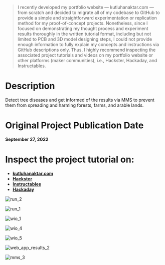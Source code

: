 > I recently developed my portfolio website — kutluhanaktar.com — from scratch and decided to migrate all of my codebase to GitHub to provide a simple and straightforward experimentation or replication method for my proof-of-concept projects. Nonetheless, since I focused on demonstrating my thought process and experiment results thoroughly in the written tutorial format, including but not limited to PCB and 3D model designing steps, I could not provide enough information to fully explain my concepts and instructions via GitHub descriptions only. Thus, I highly recommend inspecting the associated project tutorials and videos on my portfolio website or other platforms (maker communities), i.e., Hackster, Hackaday, and Instructables.

# Description

Detect tree diseases and get informed of the results via MMS to prevent them from spreading and harming forests, farms, and arable lands.

# Original Project Publication Date

**September 27, 2022**

# Inspect the project tutorial on:

- **[kutluhanaktar.com](https://www.kutluhanaktar.com/projects/IoT_AI_driven_Tree_Disease_Identifier_w_Edge_Impulse_MMS/)**
- **[Hackster](https://www.hackster.io/kutluhan-aktar/iot-ai-driven-tree-disease-identifier-w-edge-impulse-mms-1b5ff6)**
- **[Instructables](https://www.instructables.com/IoT-AI-driven-Tree-Disease-Identifier-W-Edge-Impul/)**
- **[Hackaday](https://hackaday.io/project/187720-iot-ai-driven-tree-disease-identifier-w-mms)**

![run_2](https://github.com/user-attachments/assets/c1de31da-3669-4967-920e-cc4202532bbf)

![run_1](https://github.com/user-attachments/assets/1f660925-d78f-4a9a-a6b5-c8a8ec8f1258)

![wio_1](https://github.com/user-attachments/assets/40f121b2-78d2-4ad5-b061-fb6f665354ff)

![wio_4](https://github.com/user-attachments/assets/f3a617de-0aa5-42c9-b7f5-43f32250fbeb)

![wio_5](https://github.com/user-attachments/assets/b6917d0b-9858-4241-8dec-bb3a7d9d9fdd)

![web_app_results_2](https://github.com/user-attachments/assets/ef4fda8d-f082-4b8f-a345-9e94e613c59f)

![mms_3](https://github.com/user-attachments/assets/e006ca82-927b-4dd4-ad8f-5cc553fe7e29)
